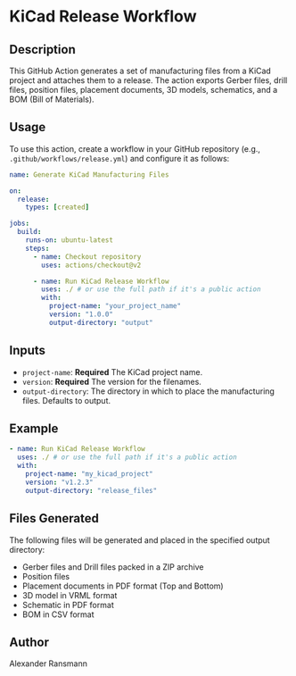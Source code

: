 # KiCad Release Workflow

## Description

This GitHub Action generates a set of manufacturing files from a KiCad project and attaches them to a release. The action exports Gerber files, drill files, position files, placement documents, 3D models, schematics, and a BOM (Bill of Materials).

## Usage

To use this action, create a workflow in your GitHub repository (e.g., `.github/workflows/release.yml`) and configure it as follows:

```yaml
name: Generate KiCad Manufacturing Files

on:
  release:
    types: [created]

jobs:
  build:
    runs-on: ubuntu-latest
    steps:
      - name: Checkout repository
        uses: actions/checkout@v2

      - name: Run KiCad Release Workflow
        uses: ./ # or use the full path if it's a public action
        with:
          project-name: "your_project_name"
          version: "1.0.0"
          output-directory: "output"
```

## Inputs

- `project-name`: **Required** The KiCad project name.
- `version`: **Required** The version for the filenames.
- `output-directory`: The directory in which to place the manufacturing files. Defaults to output.

## Example

```yaml
- name: Run KiCad Release Workflow
  uses: ./ # or use the full path if it's a public action
  with:
    project-name: "my_kicad_project"
    version: "v1.2.3"
    output-directory: "release_files"
```

## Files Generated

The following files will be generated and placed in the specified output directory:

- Gerber files and Drill files packed in a ZIP archive
- Position files
- Placement documents in PDF format (Top and Bottom)
- 3D model in VRML format
- Schematic in PDF format
- BOM in CSV format

## Author

Alexander Ransmann
